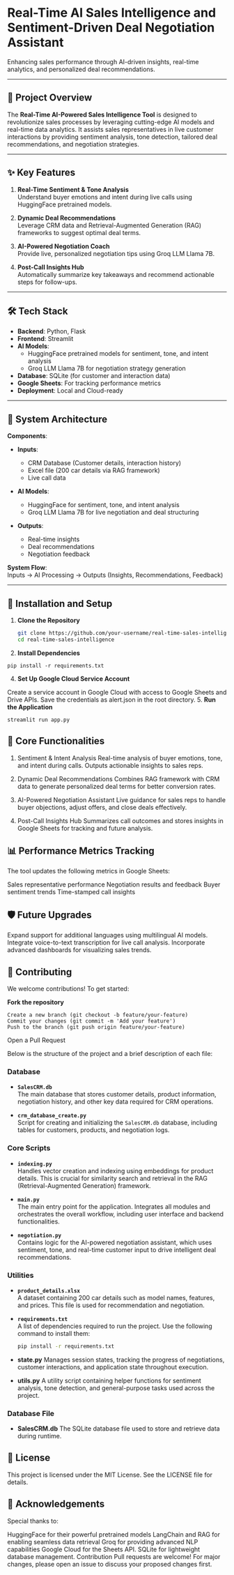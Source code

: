 # Real-Time AI Sales Intelligence and Sentiment-Driven Deal Negotiation Assistant 

Enhancing sales performance through AI-driven insights, real-time analytics, and personalized deal recommendations.

---

## 📜 Project Overview

The **Real-Time AI-Powered Sales Intelligence Tool** is designed to revolutionize sales processes by leveraging cutting-edge AI models and real-time data analytics. It assists sales representatives in live customer interactions by providing sentiment analysis, tone detection, tailored deal recommendations, and negotiation strategies.

---

## ✨ Key Features

1. **Real-Time Sentiment & Tone Analysis**  
   Understand buyer emotions and intent during live calls using HuggingFace pretrained models.

2. **Dynamic Deal Recommendations**  
   Leverage CRM data and Retrieval-Augmented Generation (RAG) frameworks to suggest optimal deal terms.

3. **AI-Powered Negotiation Coach**  
   Provide live, personalized negotiation tips using Groq LLM Llama 7B.

4. **Post-Call Insights Hub**  
   Automatically summarize key takeaways and recommend actionable steps for follow-ups.

---

## 🛠️ Tech Stack

- **Backend**: Python, Flask
- **Frontend**: Streamlit
- **AI Models**:  
  - HuggingFace pretrained models for sentiment, tone, and intent analysis  
  - Groq LLM Llama 7B for negotiation strategy generation
- **Database**: SQLite (for customer and interaction data)
- **Google Sheets**: For tracking performance metrics
- **Deployment**: Local and Cloud-ready

---

## 🔧 System Architecture

**Components**:  
- **Inputs**:  
  - CRM Database (Customer details, interaction history)  
  - Excel file (200 car details via RAG framework)  
  - Live call data  

- **AI Models**:  
  - HuggingFace for sentiment, tone, and intent analysis  
  - Groq LLM Llama 7B for live negotiation and deal structuring  

- **Outputs**:  
  - Real-time insights  
  - Deal recommendations  
  - Negotiation feedback  

**System Flow**:  
Inputs → AI Processing → Outputs (Insights, Recommendations, Feedback)

---

## 🚀 Installation and Setup

1. **Clone the Repository**  
   ```bash
   git clone https://github.com/your-username/real-time-sales-intelligence.git
   cd real-time-sales-intelligence

2. **Install Dependencies**

 ```
 pip install -r requirements.txt
 ```
 4. **Set Up Google Cloud Service Account**

 Create a service account in Google Cloud with access to Google Sheets and Drive APIs.
 Save the credentials as alert.json in the root directory.
5. **Run the Application**
 ``` 
 streamlit run app.py
 ```
## 🧠 Core Functionalities
1. Sentiment & Intent Analysis
Real-time analysis of buyer emotions, tone, and intent during calls. Outputs actionable insights to sales reps.

2. Dynamic Deal Recommendations
Combines RAG framework with CRM data to generate personalized deal terms for better conversion rates.

3. AI-Powered Negotiation Assistant
Live guidance for sales reps to handle buyer objections, adjust offers, and close deals effectively.

4. Post-Call Insights Hub
Summarizes call outcomes and stores insights in Google Sheets for tracking and future analysis.

## 📊 Performance Metrics Tracking
The tool updates the following metrics in Google Sheets:

Sales representative performance
Negotiation results and feedback
Buyer sentiment trends
Time-stamped call insights

## 🛡️ Future Upgrades
Expand support for additional languages using multilingual AI models.
Integrate voice-to-text transcription for live call analysis.
Incorporate advanced dashboards for visualizing sales trends.
## 🤝 Contributing
We welcome contributions! To get started:

**Fork the repository**
```
Create a new branch (git checkout -b feature/your-feature)
Commit your changes (git commit -m 'Add your feature')
Push to the branch (git push origin feature/your-feature)
```
Open a Pull Request


Below is the structure of the project and a brief description of each file:

### **Database**
- **`SalesCRM.db`**  
  The main database that stores customer details, product information, negotiation history, and other key data required for CRM operations.

- **`crm_database_create.py`**  
  Script for creating and initializing the `SalesCRM.db` database, including tables for customers, products, and negotiation logs.

### **Core Scripts**
- **`indexing.py`**  
  Handles vector creation and indexing using embeddings for product details. This is crucial for similarity search and retrieval in the RAG (Retrieval-Augmented Generation) framework.

- **`main.py`**  
  The main entry point for the application. Integrates all modules and orchestrates the overall workflow, including user interface and backend functionalities.

- **`negotiation.py`**  
  Contains logic for the AI-powered negotiation assistant, which uses sentiment, tone, and real-time customer input to drive intelligent deal recommendations.

### **Utilities**
- **`product_details.xlsx`**  
  A dataset containing 200 car details such as model names, features, and prices. This file is used for recommendation and negotiation.

- **`requirements.txt`**  
  A list of dependencies required to run the project. Use the following command to install them:
  ```bash
  pip install -r requirements.txt
- **state.py**
Manages session states, tracking the progress of negotiations, customer interactions, and application state throughout execution.

- **utils.py**
A utility script containing helper functions for sentiment analysis, tone detection, and general-purpose tasks used across the project.

### Database File
- **SalesCRM.db**
The SQLite database file used to store and retrieve data during runtime.

## 📝 License
This project is licensed under the MIT License. See the LICENSE file for details.

## 🙌 Acknowledgements
Special thanks to:

HuggingFace for their powerful pretrained models
LangChain and RAG for enabling seamless data retrieval
Groq for providing advanced NLP capabilities 
Google Cloud for the Sheets API.
SQLite for lightweight database management.
Contribution
Pull requests are welcome! For major changes, please open an issue to discuss your proposed changes first.
